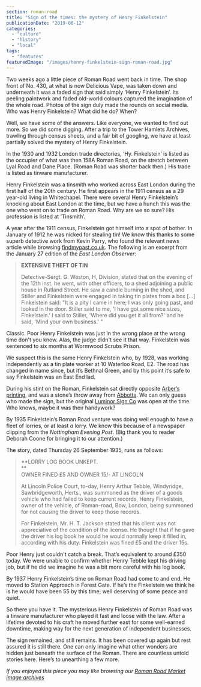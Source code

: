 ```yaml
---
section: roman-road
title: "Sign of the times: the mystery of Henry Finkelstein"
publicationDate: "2019-06-12"
categories: 
  - "culture"
  - "history"
  - "local"
tags: 
  - "features"
featuredImage: "/images/henry-finkelstein-sign-roman-road.jpg"
---
```


Two weeks ago a little piece of Roman Road went back in time. The shop front of No. 430, at what is now Delicious Vape, was taken down and underneath it was a faded sign that said simply ‘Henry Finkelstein’. Its peeling paintwork and faded old-world colours captured the imagination of the whole road. Photos of the sign duly made the rounds on social media. Who was Henry Finkelstein? What did he do? When?

Well, we have some of the answers. Like everyone, we wanted to find out more. So we did some digging. After a trip to the Tower Hamlets Archives, trawling through census sheets, and a fair bit of googling, we have at least partially solved the mystery of Henry Finkelstein.

In the 1930 and 1932 London trade directories, ‘Hy. Finkelstein’ is listed as the occupier of what was then 158A Roman Road, on the stretch between Lyal Road and Dane Place. (Roman Road was shorter back then.) His trade is listed as tinware manufacturer.

Henry Finkelstein was a tinsmith who worked across East London during the first half of the 20th century. He first appears in the 1911 census as a 29 year-old living in Whitechapel. There were several Henry Finkelstein’s knocking about East London at the time, but we have a hunch this was the one who went on to trade on Roman Road. Why are we so sure? His profession is listed at ‘Tinsmith’.

A year after the 1911 census, Finkelstein got himself into a spot of bother. In January of 1912 he was nicked for stealing tin! We know this thanks to some superb detective work from Kevin Parry, who found the relevant news article while browsing [findmypast.co.uk](https://www.findmypast.co.uk/). The following is an excerpt from the January 27 edition of the _East London Observer_:

> **EXTENSIVE THEFT OF TIN**  
>   
> Detective-Sergt. G. Weston, H, Division, stated that on the evening of the 12th inst. he went, with other officers, to a shed adjoining a public house in Rutland Street. He saw a candle burning in the shed, and Stiller and Finkelstein were engaged in taking tin plates from a box \[...\] Finkelstein said: "It is a pity I came in here; I was only going past, and looked in the door. Stiller said to me, 'I have got some nice sizes, Finkelstein.' I said to Stiller, 'Where did you get it all from?' and he said, 'Mind your own business.' "

Classic. Poor Henry Finkelstein was just in the wrong place at the wrong time don't you know. Alas, the judge didn't see it that way. Finkelstein was sentenced to six months at Wormwood Scrubs Prison.

We suspect this is the same Henry Finkelstein who, by 1928, was working independently as a tin plate worker at 10 Waterloo Road, E2. The road has changed in name since, but it’s Bethnal Green, and by this point it’s safe to say Finkelstein was an East End lad.

During his stint on the Roman, Finkelstein sat directly opposite [Arber’s printing](https://romanroadlondon.com/gary-arber-interview/), and was a stone’s throw away from [Abbotts](https://romanroadlondon.com/abbotts-flooring-family-interview/). We can only guess who made the sign, but the original [Luminor Sign Co](https://romanroadlondon.com/ged-palmer-luminor-sign-co/) was open at the time. Who knows, maybe it was their handywork?

By 1935 Finkelstein’s Roman Road venture was doing well enough to have a fleet of lorries, or at least _a_ lorry. We know this because of a newspaper clipping from the _Nottingham Evening Post_. (Big thank you to reader Deborah Coone for bringing it to our attention.)

The story, dated Thursday 26 September 1935, runs as follows:

> **LORRY LOG BOOK UNKEPT.  
> **  
> OWNER FINED £5 AND OWNER 15/- AT LINCOLN  
>   
> At Lincoln Police Court, to-day, Henry Arthur Tebble, Windyridge, Sawbridgeworth, Herts., was summoned as the driver of a goods vehicle who had failed to keep current records, Henry Finkelstein, owner of the vehicle, of Roman-road, Bow, London, being summoned for not causing the driver to keep those records.  
>   
> For Finkelstein, Mr. H. T. Jackson stated that his client was not appreciative of the condition of the license. He thought that if he gave the driver his log book he would he would normally keep it filled in, according with his duty. Finkelstein was fined £5 and the driver 15s.

Poor Henry just couldn't catch a break. That’s equivalent to around £350 today. We were unable to confirm whether Henry Tebble kept his driving job, but if he did we imagine he was a bit more careful with his log book.

By 1937 Henry Finkelstein’s time on Roman Road had come to and end. He moved to Station Approach in Forest Gate. If he’s the Finkelstein we think he is he would have been 55 by this time; well deserving of some peace and quiet.

So there you have it. The mysterious Henry Finkelstein of Roman Road was a tinware manufacturer who played it fast and loose with the law. After a lifetime devoted to his craft he moved further east for some well-earned downtime, making way for the next generation of independent businesses.

The sign remained, and still remains. It has been covered up again but rest assured it is still there. One can only imagine what other wonders are hidden just beneath the surface of the Roman. There are countless untold stories here. Here’s to unearthing a few more.

_If you enjoyed this piece you may like browsing our [Roman Road Market image archives](https://romanroadlondon.com/roman-road-market-archive-old-images-60s-70s-80s-90s/)_
